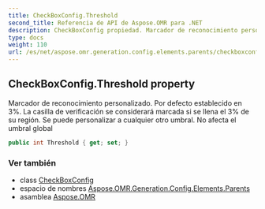 ```yaml
---
title: CheckBoxConfig.Threshold
second_title: Referencia de API de Aspose.OMR para .NET
description: CheckBoxConfig propiedad. Marcador de reconocimiento personalizado. Por defecto establecido en 3. La casilla de verificación se considerará marcada si se llena el 3 de su región. Se puede personalizar a cualquier otro umbral. No afecta el umbral global
type: docs
weight: 110
url: /es/net/aspose.omr.generation.config.elements.parents/checkboxconfig/threshold/
---
```

## CheckBoxConfig.Threshold property

Marcador de reconocimiento personalizado. Por defecto establecido en 3%. La casilla de verificación se considerará marcada si se llena el 3% de su región. Se puede personalizar a cualquier otro umbral. No afecta el umbral global

```csharp
public int Threshold { get; set; }
```

### Ver también

* class [CheckBoxConfig](../)
* espacio de nombres [Aspose.OMR.Generation.Config.Elements.Parents](../../checkboxconfig/)
* asamblea [Aspose.OMR](../../../)


